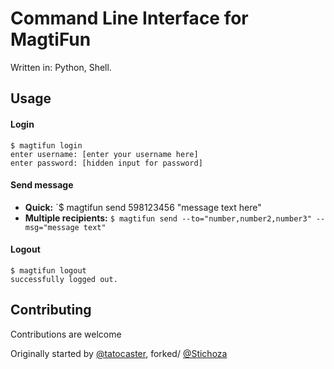 # Command Line Interface for MagtiFun

Written in: Python, Shell.

## Usage
#### Login
```shell
$ magtifun login
enter username: [enter your username here]
enter password: [hidden input for password]
```

#### Send message
 - **Quick:** `$ magtifun send 598123456 "message text here"
 - **Multiple recipients:** `$ magtifun send --to="number,number2,number3" --msg="message text"`

#### Logout
```shell
$ magtifun logout
successfully logged out.
```

## Contributing
Contributions are welcome

Originally started by [@tatocaster](https://github.com/tatocaster), forked/ [@Stichoza](https://github.com/Stichoza)
